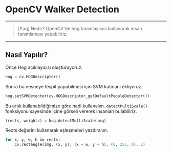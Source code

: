 # OpenCV Walker Detection

---

> [!faq] Nedir?
> OpenCV'de hog tanımlayıcısı kullanarak insan tanımlaması
> yapabiliriz.

---

## Nasıl Yapılır?

Önce Hog açıklayıcısı oluşturuyoruz.

```python
hog = cv.HOGDescriptor()
```

Sonra bu nesneye tespit yapabilmesi için SVM katmanı ekliyoruz.

```python
hog.setSVMDetector(cv.HOGDescriptor_getDefaultPeopleDetector())
```

Bu artık kullanabildiğimize göre hadi kullanalım. `detectMultiScale()`
fonksiyonu sayesinde içine görseli vererek insanları bulabiliriz.

```python
(rects, weights) = hog.detectMultiScale(img)
```

Rects değerini kullanarak eşleşmeleri yazdıralım.

```python
for x, y, w, h in rects:
    cv.rectangle(img, (x, y), (x + w, y + h), (0, 255, 0), 2)
```
